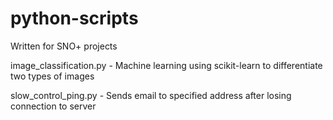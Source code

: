 # python-scripts
Written for SNO+ projects

image_classification.py - Machine learning using scikit-learn to differentiate two types of images

slow_control_ping.py - Sends email to specified address after losing connection to server
